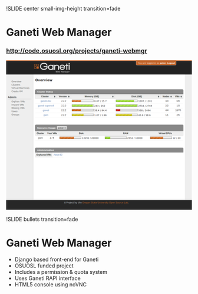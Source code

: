 !SLIDE center small-img-height transition=fade

# Ganeti Web Manager #
### http://code.osuosl.org/projects/ganeti-webmgr ###

![ganeti-webmgr](ganeti_webmgr.png)

!SLIDE bullets transition=fade

# Ganeti Web Manager #
* Django based front-end for Ganeti
* OSUOSL funded project
* Includes a permission & quota system
* Uses Ganeti RAPI interface
* HTML5 console using noVNC
